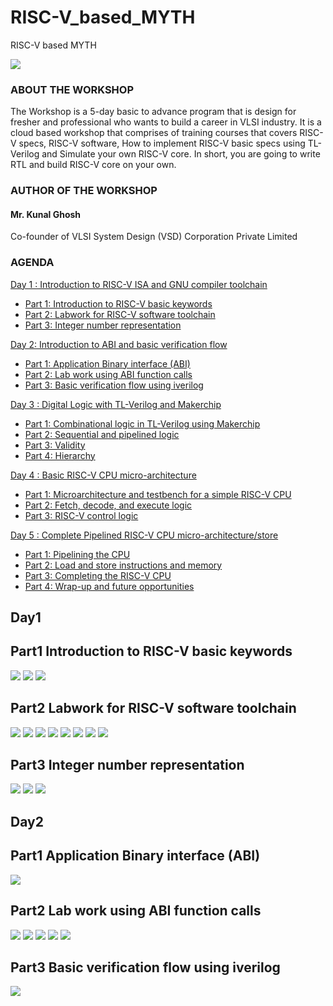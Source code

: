 # RISC-V_based_MYTH
RISC-V based MYTH

![](risc-v/risc-v_banner.png)
### ABOUT THE WORKSHOP
The Workshop is a 5-day basic to advance program that is design for fresher and professional who wants to build a career in VLSI industry. It is a cloud based workshop that comprises of training courses that covers RISC-V specs, RISC-V software, How to implement RISC-V basic specs using TL-Verilog and Simulate your own RISC-V core. In short, you are going to write RTL and build RISC-V core on your own.
### AUTHOR OF THE WORKSHOP
#### Mr. Kunal Ghosh
Co-founder of VLSI System Design (VSD) Corporation Private Limited
### AGENDA
 [Day 1 : Introduction to RISC-V ISA and GNU compiler toolchain](#Day1)
  * [Part 1: Introduction to RISC-V basic keywords](#Part1-Introduction-to-RISC-V-basic-keywords)
  * [Part 2: Labwork for RISC-V software toolchain](#Part2-Labwork-for-RISC-V-software-toolchain)
  * [Part 3: Integer number representation](#Part3-Integer-number-representation)
 
 [Day 2: Introduction to ABI and basic verification flow](#Day2)
  * [Part 1: Application Binary interface (ABI)](#Part1-Application-Binary-Interface-ABI)
  * [Part 2: Lab work using ABI function calls](#Part2-Lab-work-using-ABI-function-calls)
  * [Part 3: Basic verification flow using iverilog](#Part3-Basic-verification-flow-using-iverilog)

 [Day 3 : Digital Logic with TL-Verilog and Makerchip](#Day3)
  * [Part 1: Combinational logic in TL-Verilog using Makerchip](#Part1-Combinational-logic-in-TL-Verilog-using-Makerchip)
  * [Part 2: Sequential and pipelined logic](#Part2-Sequential-and-pipelined-logic)
  * [Part 3: Validity](#Part3-Validity)
  * [Part 4: Hierarchy](#Part4-Hierarchy)

 [Day 4 : Basic RISC-V CPU micro-architecture](#Day4)
  * [Part 1: Microarchitecture and testbench for a simple RISC-V CPU](#Part1-Microarchitecture-and-testbench-for-a-simple-RISC-V-CPU)
  * [Part 2: Fetch, decode, and execute logic](#Part2-Fetch,-decode,-and-execute-logic)
  * [Part 3: RISC-V control logic](#Part3-RISC-V-control-logic)

 [Day 5 : Complete Pipelined RISC-V CPU micro-architecture/store](#Day5)
  * [Part 1: Pipelining the CPU](#Part1-Pipelining-the-CPU)
  * [Part 2: Load and store instructions and memory](#Part2-Load-and-store-instructions-and-memory)
  * [Part 3: Completing the RISC-V CPU](#Part3-Completing-the-RISC-V-CPU)
  * [Part 4: Wrap-up and future opportunities](#Part4-Wrap-up-and-future-opportunities)
  
## Day1

## Part1 Introduction to RISC-V basic keywords
![](risc-v/rv-day1lec1.png)
![](risc-v/rv-day1lec2.png)
![](risc-v/rv-day1lec3.png)
## Part2 Labwork for RISC-V software toolchain
![](risc-v/rv-assd1lab1.png)
![](risc-v/rv-assd1labprintf1.png)
![](risc-v/rv-assd1labq3.png)
![](risc-v/rv-assd1labq4.png)
![](risc-v/rv-assd1labq5.png)
![](risc-v/rv-assd1labq6.png)
![](risc-v/rv-assd1labq7.png)
![](risc-v/rv-assd1labq8.png)
## Part3 Integer number representation
![](risc-v/rv-assd1lab2q4.png)
![](risc-v/rv-assd1lab2q4ans.png)
![](risc-v/rv-assd1lab2q5ans.png)

## Day2

## Part1 Application Binary interface (ABI)
![](risc-v/rv-day2lec.png)
## Part2 Lab work using ABI function calls
![](risc-v/rv-day2labass3labs1.png)
![](risc-v/rv-day2lab.png)
![](risc-v/rv-day2labq2.png)
![](risc-v/rv-day2labq3.png)
![](risc-v/rv-day2labass2q4and5ans.png)
## Part3 Basic verification flow using iverilog
![](risc-v/rv-day2ass3labq1ans.png)
